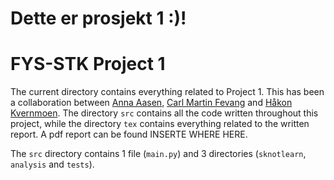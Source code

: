 # Dette er prosjekt 1 :)!

# FYS-STK Project 1

The current directory contains everything related to Project 1. This has been a collaboration between [Anna Aasen](https://github.com/Annaaasen), [Carl Martin Fevang](https://github.com/carlmfe) and [Håkon Kvernmoen](https://github.com/hkve). The directory ``src`` contains all the code written throughout this project, while the directory ``tex`` contains everything related to the written report. A pdf report can be found INSERTE WHERE HERE.

The ``src`` directory contains 1 file (``main.py``) and 3 directories (``sknotlearn``, ``analysis`` and ``tests``).
 
```console

```